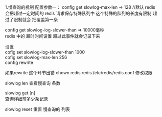  1.慢查询的机制
配置参数一：
config get slowlog-max-len   =>
128  //默认
     redis会把超过一定时间的 redis 请求保存特殊队列中  这个特殊的队列的长度有限制 
超过了限制就会 把覆盖第一条    

config get slowlog-log-slower-than   =>  10000毫秒    
     redis 中的 超时时间设置  超过此事件就会记录下来 

设置  
cofig set slowlog-log-slower-than 1000  
cofig set slowlog-max-len 256   
config rewrite


如果rewrite  这个环节出错   chown redis:redis /etc/redis/redis.conf  修改权限


slowlog len
查看慢查询  条数

slowlog get [n]  
查询详细前多少条记录

slowlog reset
重置 慢查询的 列表



